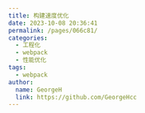 ```yaml
---
title: 构建速度优化
date: 2023-10-08 20:36:41
permalink: /pages/066c81/
categories:
  - 工程化
  - webpack
  - 性能优化
tags:
  - webpack
author: 
  name: GeorgeH
  link: https://github.com/GeorgeHcc
---
```

